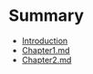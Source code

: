 # Summary

* [Introduction](README.md)
* [Chapter1.md](chapter1md/README.md)
* [Chapter2.md](chapter2.md)

